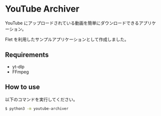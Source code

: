# YouTube Archiver

YouTube にアップロードされている動画を簡単にダウンロードできるアプリケーション。

Flet を利用したサンプルアプリケーションとして作成しました。

## Requirements

- yt-dlp
- FFmpeg

## How to use

以下のコマンドを実行してください。

```bash
$ python3 -m youtube-archiver
```
